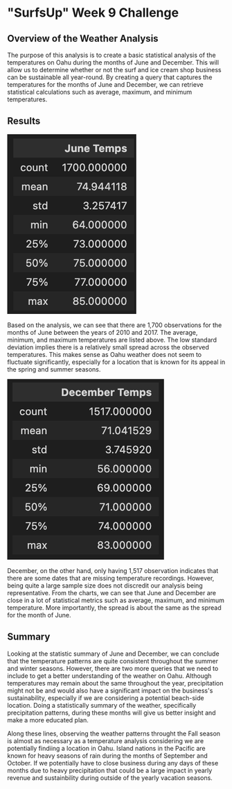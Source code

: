 # "SurfsUp" Week 9 Challenge
## Overview of the Weather Analysis
<!--- Explain the purpose of this analysis. --->
The purpose of this analysis is to create a basic statistical analysis of the temperatures on Oahu during the months of June and December. This will allow us to determine whether or not the surf and ice cream shop business can be sustainable all year-round. By creating a query that captures the temperatures for the months of June and December, we can retrieve statistical calculations such as average, maximum, and minimum temperatures.

## Results
<!--- Provide a bulleted list with three major points from the two analysis deliverables. Use images as support where needed. --->
![Dataframe summary of June](https://github.com/rudiferr/SurfsUp_analysis/blob/main/Resources/june_Temps.png)

Based on the analysis, we can see that there are 1,700 observations for the months of June between the years of 2010 and 2017. The average, minimum, and maximum temperatures are listed above. The low standard deviation implies there is a relatively small spread across the observed temperatures. This makes sense as Oahu weather does not seem to fluctuate significantly, especially for a location that is known for its appeal in the spring and summer seasons.

![Dataframe summary of December](https://github.com/rudiferr/SurfsUp_analysis/blob/main/Resources/december_Temps.png)

December, on the other hand, only having 1,517 observation indicates that there are some dates that are missing temperature recordings. However, being quite a large sample size does not discredit our analysis being representative. From the charts, we can see that June and December are close in a lot of statistical metrics such as average, maximum, and minimum temperature. More importantly, the spread is about the same as the spread for the month of June.

## Summary
<!--- Provide a high-level summary of the results and two additional queries that you would perform to gather more weather data for June and December. --->
Looking at the statistic summary of June and December, we can conclude that the temperature patterns are quite consistent throughout the summer and winter seasons. However, there are two more queries that we need to include to get a better understanding of the weather on Oahu. Although temperatures may remain about the same throughout the year, precipitation might not be and would also have a significant impact on the business's sustainability, especially if we are considering a potential beach-side location. Doing a statistically summary of the weather, specifically precipitation patterns, during these months will give us better insight and make a more educated plan.

Along these lines, observing the weather patterns throught the Fall season is almost as necessary as a temperature analysis considering we are potentially findiing a location in Oahu. Island nations in the Pacific are known for heavy seasons of rain during the months of September and October. If we potentially have to close business during any days of these months due to heavy precipitation that could be a large impact in yearly revenue and sustainbility during outside of the yearly vacation seasons.

